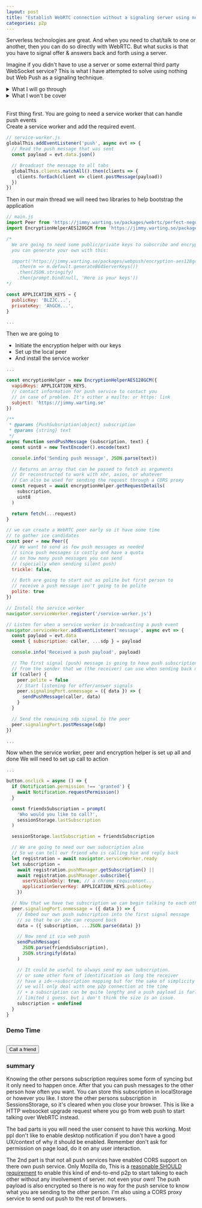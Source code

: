 ```yaml
---
layout: post
title: "Establish WebRTC connection without a signaling server using nothing but Web Push"
categories: p2p
---
```


Serverless technologies are great. And when you need to chat/talk to one or another, then you can do so directly with WebRTC. But what sucks is that you have to signal offer & answers back and forth using a server.

Imagine if you didn't have to use a server or some external third party WebSocket service? This is what I have attempted to solve using nothing but Web Push as a signaling technique.

<details>
  <summary>What I will go through</summary>
  <blockquote>
  - How you can use Web Push as a kind of "phone number" that you can "call" too
  - Setting up Service Worker to listen to push messages and broadcast them to all open tabs
  - Generating a VAPID public/private key
    - Using the keys to subscribe and encrypt payloads
  </blockquote>
</details>

<details>
  <summary>What I won't be cover</summary>
  <blockquote>
  - How to best request for notification permission and dealing with rejection.
  - How to get the other person's subscription
  - Having an "answer" or "hang up" option to choose from.
  - Showing any desktop notification and reacting to click event. (Yes, we are going to send silent push)
  - Or how to forward the push payload to the correct tab that is setting up the WebRTC peer connection
    - In this case it will be best that you only have one tab open on two browsers.

  This will mostly just only focus on just establish a p2p connection with WebRTC
  </blockquote>
</details>

<br>

First thing first. You are going to need a service worker that can handle push events<br>
Create a service worker and add the required event.

```js
// service-worker.js
globalThis.addEventListener('push', async evt => {
  // Read the push message that was sent
  const payload = evt.data.json()

  // Broadcast the message to all tabs
  globalThis.clients.matchAll().then(clients => {
    clients.forEach(client => client.postMessage(payload))
  })
})
```

Then in our main thread we will need two libraries to help bootstrap the application
```js
// main.js
import Peer from 'https://jimmy.warting.se/packages/webrtc/perfect-negotiation.js'
import EncryptionHelperAES128GCM from 'https://jimmy.warting.se/packages/webpush/encryption-aes128gcm.js'

/*
  We are going to need some public/private keys to subscribe and encrypt messages
  you can generate your own with this:

  import('https://jimmy.warting.se/packages/webpush/encryption-aes128gcm.js')
    .then(m => m.default.generateB64ServerKeys())
    .then(JSON.stringify)
    .then(prompt.bind(null, 'Here is your keys'))
*/

const APPLICATION_KEYS = {
  publicKey: 'BLZJC...',
  privateKey: 'AhGCH...',
}

...
```
Then we are going to
- Initiate the encryption helper with our keys
- Set up the local peer
- And install the service worker

```js
...

const encryptionHelper = new EncryptionHelperAES128GCM({
  vapidKeys: APPLICATION_KEYS,
  // contact information for push service to contact you
  // in case of problem. It's either a mailto: or https: link
  subject: 'https://jimmy.warting.se'
})

/**
 * @params {PushSubsription|object} subscription
 * @params {string} text
 */
async function sendPushMessage (subscription, text) {
  const uint8 = new TextEncoder().encode(text)

  console.info('Sending push message', JSON.parse(text))

  // Returns an array that can be passed to fetch as arguments
  // Or reconstructed to work with xhr, axios, or whatever
  // Can also be used for sending the request through a CORS proxy
  const request = await encryptionHelper.getRequestDetails(
    subscription,
    uint8
  )

  return fetch(...request)
}

// we can create a WebRTC peer early so it have some time
// to gather ice candidates
const peer = new Peer({
  // We want to send as few push messages as needed
  // since push messages is costly and have a quota
  // on how many push messages you can send
  // (specially when sending silent push)
  trickle: false,

  // Both are going to start out as polite but first person to
  // receive a push message isn't going to be polite
  polite: true
})

// Install the service worker
navigator.serviceWorker.register('/service-worker.js')

// Listen for when a service worker is broadcasting a push event
navigator.serviceWorker.addEventListener('message', async evt => {
  const payload = evt.data
  const { subscription: caller, ...sdp } = payload

  console.info('Received a push payload', payload)

  // The first signal (push) message is going to have push subscription
  // from the sender that we (the receiver) can use when sending back messages
  if (caller) {
    peer.polite = false
    // Start listening for offer/answer signals
    peer.signalingPort.onmessage = ({ data }) => {
      sendPushMessage(caller, data)
    }
  }

  // Send the remaining sdp signal to the peer
  peer.signalingPort.postMessage(sdp)
})

...
```
Now when the service worker, peer and encryption helper is set up all and done
We will need to set up call to action
```js
...

button.onclick = async () => {
  if (Notification.permission !== 'granted') {
    await Notification.requestPermission()
  }

  const friendsSubscription = prompt(
    'Who would you like to call?',
    sessionStorage.lastSubscription
  )

  sessionStorage.lastSubscription = friendsSubscription

  // We are going to need our own subscription also
  // So we can tell our friend who is calling him and reply back
  let registration = await navigator.serviceWorker.ready
  let subscription =
    await registration.pushManager.getSubscription() ||
    await registration.pushManager.subscribe({
      userVisibleOnly: true, // a chrome requirement...
      applicationServerKey: APPLICATION_KEYS.publicKey
    })

  // Now that we have two subscription we can begin talking to each other
  peer.signalingPort.onmessage = ({ data }) => {
    // Embed our own push subscription into the first signal message
    // so that he or she can respond back
    data = ({ subscription, ...JSON.parse(data) })

    // Now send it via web push
    sendPushMessage(
      JSON.parse(friendsSubscription),
      JSON.stringify(data)
    )

    // It could be useful to always send my own subscription.
    // or some other form of identification as long the receiver
    // have a id<->subscription mapping but for the sake of simplicity
    // we will only deal with one p2p connection at the time
    // + a subscription can be quite lengthy and a push payload is farley
    // limited i guess. but i don't think the size is an issue.
    subscription = undefined
  }
}
```

### Demo Time

<pre id="yourSubscription"></pre>
<button hidden id="showMySubscription">Show my push subscription</button>
<button id="callButton">Call a friend</button>
<script type="module" src="/demos/webrtc-and-webpush/main.js"></script>

### summary

Knowing the other persons subscription requires some form of syncing but it only need to happen once. After that you can push messages to the other person how often you want. You can store this subscription in localStorage or however you like. I store the other persons subscription in SessionsStorage, so it's cleared when you close your browser. This is like a HTTP websocket upgrade request where you go from web push to start talking over WebRTC instead.

The bad parts is you will need the user consent to have this working. Most ppl don't like to enable desktop notification if you don't have a good UX/context of why it should be enabled. Remember don't ask for permission on page load, do it on any user interaction.

The 2nd part is that not all push services have enabled CORS support on there own push service. Only Mozilla do, This is a [reasonable SHOULD requirement](https://github.com/w3c/push-api/issues/303) to enable this kind of end-to-end p2p to start talking to each other without any involvement of server. not even your own! The push payload is also encrypted so there is no way for the push service to know what you are sending to the other person. I'm also using a CORS proxy service to send out push to the rest of browsers.
